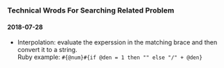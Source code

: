 ### Technical Wrods For Searching Related Problem

#### 2018-07-28
- Interpolation: evaluate the experssion in the matching brace and then convert it to a string.<br> Ruby example: ` #{@num}#{if @den = 1 then "" else "/" + @den} `

